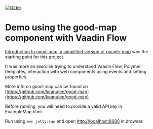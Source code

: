 [![Gitter](https://badges.gitter.im/Join%20Chat.svg)](https://gitter.im/vaadin-flow/Lobby#?utm_source=badge&utm_medium=badge&utm_campaign=pr-badge)

# Demo using the good-map component with Vaadin Flow

[Introduction to good-map, a simplified version of google-map](https://vaadin.com/blog/introduction-to-good-map-a-simplified-version-of-google-m-1) was the starting point for this project.

It was more an exercise trying to understand Vaadin Flow, Polymer templates, interaction with web components using events and setting properties.

More info on good-map can be found on [https://github.com/keanulee/good-map](https://github.com/keanulee/good-map)

Before running, you will need to provide a valid API key in ExampleMap.html.

Run using `mvn jetty:run` and open [http://localhost:8080](http://localhost:8080) in browser.

